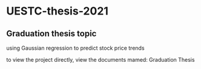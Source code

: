 # UESTC-thesis-2021

## Graduation thesis topic 


using Gaussian regression to predict stock price trends

to view the project directly, view the documents mamed: Graduation Thesis
